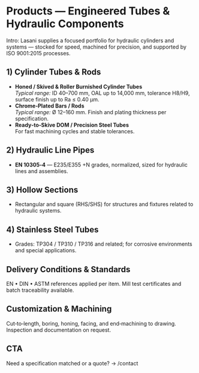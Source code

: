 # Products — Engineered Tubes & Hydraulic Components

Intro: Lasani supplies a focused portfolio for hydraulic cylinders and systems — stocked for speed, machined for precision, and supported by ISO 9001:2015 processes.

## 1) Cylinder Tubes & Rods
- **Honed / Skived & Roller Burnished Cylinder Tubes**  
  *Typical range:* ID 40–700 mm, OAL up to 14,000 mm, tolerance H8/H9, surface finish up to Ra ≤ 0.40 µm.
- **Chrome‑Plated Bars / Rods**  
  *Typical range:* Ø 12–160 mm. Finish and plating thickness per specification.
- **Ready‑to‑Skive DOM / Precision Steel Tubes**  
  For fast machining cycles and stable tolerances.

## 2) Hydraulic Line Pipes
- **EN 10305‑4** — E235/E355 +N grades, normalized, sized for hydraulic lines and assemblies.

## 3) Hollow Sections
- Rectangular and square (RHS/SHS) for structures and fixtures related to hydraulic systems.

## 4) Stainless Steel Tubes
- Grades: TP304 / TP310 / TP316 and related; for corrosive environments and special applications.

## Delivery Conditions & Standards
EN • DIN • ASTM references applied per item. Mill test certificates and batch traceability available.

## Customization & Machining
Cut‑to‑length, boring, honing, facing, and end‑machining to drawing. Inspection and documentation on request.

## CTA
Need a specification matched or a quote? → /contact
